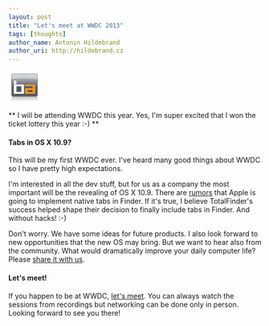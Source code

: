 ```yaml
---
layout: post
title: "Let's meet at WWDC 2013"
tags: [thoughts]
author_name: Antonin Hildebrand
author_uri: http://hildebrand.cz
---
```


<img src="/shared/img/icons/binaryage-badge-64.png" class="intro-icon"/>

** I will be attending WWDC this year. Yes, I'm super excited that I won the ticket lottery this year :-) **

#### Tabs in OS X 10.9?

This will be my first WWDC ever. I've heard many good things about WWDC so I have pretty high expectations.

I'm interested in all the dev stuff, but for us as a company the most important will be the revealing of OS X 10.9. There are [rumors](http://www.theverge.com/2013/4/29/4281684/os-x-10-9-rumored-redesigned-finder-with-tabbed-browsing) that Apple is going to implement native tabs in Finder. If it's true, I believe TotalFinder's success helped shape their decision to finally include tabs in Finder. And without hacks! :-)

Don't worry. We have some ideas for future products. I also look forward to new opportunities that the new OS may bring. But we want to hear also from the community. What would dramatically improve your daily computer life? Please <a href="mailto:ideas@binaryage.com">share it with us</a>.

#### Let's meet!

If you happen to be at WWDC, [let's meet](mailto:antonin@binaryage.com). You can always watch the sessions from recordings but networking can be done only in person.  Looking forward to see you there!
